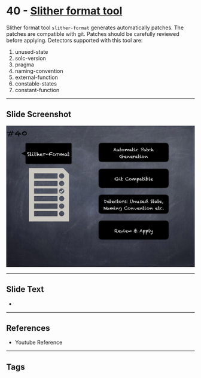 
# 40 - [Slither format tool](./Slither%20format%20tool.md)

Slither format tool `slither-format` generates automatically patches. The patches are compatible with git. Patches should be carefully reviewed before applying. Detectors supported with this tool are:


1.  unused-state
2.  solc-version
3.  pragma
4.  naming-convention
5.  external-function
6.  constable-states
7.  constant-function


___
## Slide Screenshot
![040.png](../../images/6.Audit%20Techniques%20and%20Tools%20101/040.png)
___
## Slide Text
- 
___
## References
- Youtube Reference
___
## Tags
